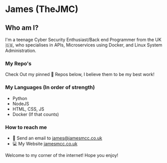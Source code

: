# James (TheJMC)

## Who am I?
I'm a teenage Cyber Security Enthusiast/Back end Programmer from the UK :uk:, who specialises in APIs, Microservices using Docker, and Linux System Administration.

### My Repo's 
Check Out my pinned :pushpin: Repos below, I believe them to be my best work!

### My Languages (In order of strength)
- Python 
- NodeJS
- HTML, CSS, JS
- Docker (If that counts)

### How to reach me
- :email: Send an email to [james@jamesmcc.co.uk](mailto:james@jamesmcc.co.uk)
- :computer: My Website [jamesmcc.co.uk](http://jamesmcc.co.uk)

Welcome to my corner of the internet! Hope you enjoy!
